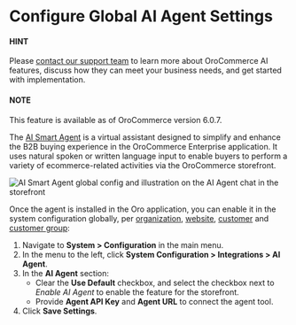 <a id="admin-configuration-ai-agent-settings"></a>

# Configure Global AI Agent Settings

#### HINT
Please <a href="https://oroinc.com/contact-us/" target="_blank">contact our support team</a> to learn more about OroCommerce AI features, discuss how they can meet your business needs, and get started with implementation.

#### NOTE
This feature is available as of OroCommerce version 6.0.7.

The [AI Smart Agent](../../../../../concept-guides/ai/index.md#concept-guide-ai) is a virtual assistant designed to simplify and enhance the B2B buying experience in the OroCommerce Enterprise application. It uses natural spoken or written language input to enable buyers to perform a variety of ecommerce-related activities via the OroCommerce storefront.

![AI Smart Agent global config and illustration on the AI Agent chat in the storefront](user/img/system/config_system/ai-agent-config.png)

Once the agent is installed in the Oro application, you can enable it in the system configuration globally, per [organization](../../../user-management/organizations/org-configuration/general-setup-org/integrations/organization-ai-agent.md#organization-ai-agent-settings), [website](../../../websites/web-configuration/general-sys-config/integrations/website-ai-agent.md#website-configuration-ai-agent-settings), [customer](../../../../customers/customers/customer-configuration/system-configuration/integrations/customer-ai-agent-setting.md#user-guide-customer-configuration-settings-ai-agent) and [customer group](../../../../customers/customer-groups/customer-group-configuration/system-configuration/integrations/customer-group-ai-agent.md#user-guide-customer-groups-configuration-settings-ai-agent):

1. Navigate to **System > Configuration** in the main menu.
2. In the menu to the left, click **System Configuration > Integrations > AI Agent**.
3. In the **AI Agent** section:
   * Clear the **Use Default** checkbox, and select the checkbox next to *Enable AI Agent* to enable the feature for the storefront.
   * Provide **Agent API Key** and **Agent URL** to connect the agent tool.
4. Click **Save Settings**.
